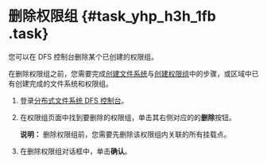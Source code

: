 # 删除权限组 {#task_yhp_h3h_1fb .task}

您可以在 DFS 控制台删除某个已创建的权限组。

在删除权限组之前，您需要完成[创建文件系统](../../../../cn.zh-CN/快速入门/创建文件系统.md#)与[创建权限组](../../../../cn.zh-CN/快速入门/创建权限组.md#)中的步骤，或区域中已有创建完成的文件系统和权限组。

1.  登录[分布式文件系统 DFS 控制台](https://dfs.console.aliyun.com/dfs/cn-shanghai/permissiongroup)。 
2.  在权限组页面中找到要删除的权限组，单击其右侧对应的的**删除**按钮。 

    **说明：** 删除权限组前，您需要先删除该权限组内关联的所有挂载点。

3.   在删除权限组对话框中，单击**确认**。 


